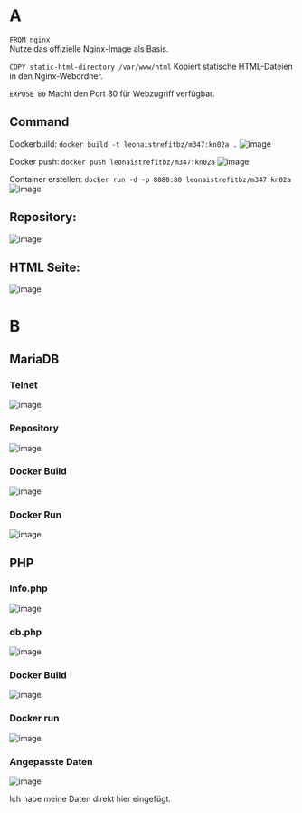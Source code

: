 # A 

```FROM nginx```   
Nutze das offizielle Nginx-Image als Basis.

```COPY static-html-directory /var/www/html``` 
Kopiert statische HTML-Dateien in den Nginx-Webordner.

```EXPOSE 80```
Macht den Port 80 für Webzugriff verfügbar.

## Command
Dockerbuild: 
```docker build -t leonaistrefitbz/m347:kn02a .``` 
![image](https://github.com/user-attachments/assets/319d623c-816b-45aa-92c1-83d1f8a771c8)

Docker push: 
```docker push leonaistrefitbz/m347:kn02a```
![image](https://github.com/user-attachments/assets/ced90a4a-bf05-4f03-89d7-259f836186e5)


Container erstellen: 
```docker run -d -p 8080:80 leonaistrefitbz/m347:kn02a```
![image](https://github.com/user-attachments/assets/daae4fb7-9806-40a5-8b3c-bbe7bd90ffde)

## Repository: 
![image](https://github.com/user-attachments/assets/e364d547-f9d9-4920-b99e-30edf237bfb6)

## HTML Seite: 
![image](https://github.com/user-attachments/assets/d197d17f-502c-49ad-bd51-76fed1dbc068)

# B 

## MariaDB

### Telnet 
![image](https://github.com/user-attachments/assets/6913a342-7f2f-4e82-a6ee-897cb682092f)

### Repository  
![image](https://github.com/user-attachments/assets/ad801867-c440-4823-959a-4e60ac39b6bb)

### Docker Build 
![image](https://github.com/user-attachments/assets/f84753e7-3454-4545-9979-83283781d565)

### Docker Run 
![image](https://github.com/user-attachments/assets/faf53d88-b7f4-4c19-ac2a-cae9f4dac26d)


## PHP 

### Info.php 
![image](https://github.com/user-attachments/assets/457a5ccc-1a9f-4c24-b6c9-a1d2c76233d9)

### db.php
![image](https://github.com/user-attachments/assets/36ac45e0-4353-40f6-949f-4dc776f45c0f)

### Docker Build 
![image](https://github.com/user-attachments/assets/d30052a3-55a2-41a2-a13a-4ead1533dcff)

### Docker run 
![image](https://github.com/user-attachments/assets/0391753f-b122-4579-bc34-79f1997659fb)

### Angepasste Daten 
![image](https://github.com/user-attachments/assets/85290922-b03f-4f66-ad3e-7c5309082e98)

Ich habe meine Daten direkt hier eingefügt. 


